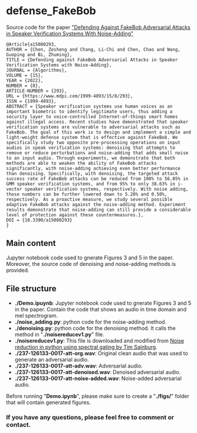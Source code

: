 # defense_FakeBob
Source code for the paper ["Defending Against FakeBob Adversarial Attacks in Speaker Verification Systems With Noise-Adding"](https://www.mdpi.com/1999-4893/15/8/293)
```
@Article{a15080293,
AUTHOR = {Chen, Zesheng and Chang, Li-Chi and Chen, Chao and Wang, Guoping and Bi, Zhuming},
TITLE = {Defending against FakeBob Adversarial Attacks in Speaker Verification Systems with Noise-Adding},
JOURNAL = {Algorithms},
VOLUME = {15},
YEAR = {2022},
NUMBER = {8},
ARTICLE-NUMBER = {293},
URL = {https://www.mdpi.com/1999-4893/15/8/293},
ISSN = {1999-4893},
ABSTRACT = {Speaker verification systems use human voices as an important biometric to identify legitimate users, thus adding a security layer to voice-controlled Internet-of-things smart homes against illegal access. Recent studies have demonstrated that speaker verification systems are vulnerable to adversarial attacks such as FakeBob. The goal of this work is to design and implement a simple and light-weight defense system that is effective against FakeBob. We specifically study two opposite pre-processing operations on input audios in speak verification systems: denoising that attempts to remove or reduce perturbations and noise-adding that adds small noise to an input audio. Through experiments, we demonstrate that both methods are able to weaken the ability of FakeBob attacks significantly, with noise-adding achieving even better performance than denoising. Specifically, with denoising, the targeted attack success rate of FakeBob attacks can be reduced from 100% to 56.05% in GMM speaker verification systems, and from 95% to only 38.63% in i-vector speaker verification systems, respectively. With noise adding, those numbers can be further lowered down to 5.20% and 0.50%, respectively. As a proactive measure, we study several possible adaptive FakeBob attacks against the noise-adding method. Experiment results demonstrate that noise-adding can still provide a considerable level of protection against these countermeasures.},
DOI = {10.3390/a15080293}
}
```

## Main content
Jupyter notebook code used to gnerate Figures 3 and 5 in the paper. Moreover, the source code of denoising and noise-adding methods is provided.

## File structure
- **./Demo.ipuynb**: Jupyter notebook code used to gnerate Figures 3 and 5 in the paper. Contain the code that shows an audio in time domain and mel spectrogram.
- **./noise_adding.py**: python code for the noise-adding method. 
- **./denoising.py**: python code for the denoising method. It calls the method in "**./noisereducev1.py**" file.
- **./noisereducev1.py**: This file is downloaded and modified from [Noise reduction in python using spectral gating by Tim Sainburg](https://github.com/timsainb/noisereduce/blob/master/noisereduce/noisereducev1.py).
- **./237-126133-0017-att-org.wav**: Original clean audio that was used to generate an adversarial audio.
- **./237-126133-0017-att-adv.wav**: Adversarial audio.
- **./237-126133-0017-att-denoised.wav**: Denoised adversarial audio.
- **./237-126133-0017-att-noise-added.wav**: Noise-added adversarial audio.

Before running "**Demo.ipynb**", please make sure to create a "**./figs/**" folder that will contain generated figures.

### If you have any questions, please feel free to comment or contact.
